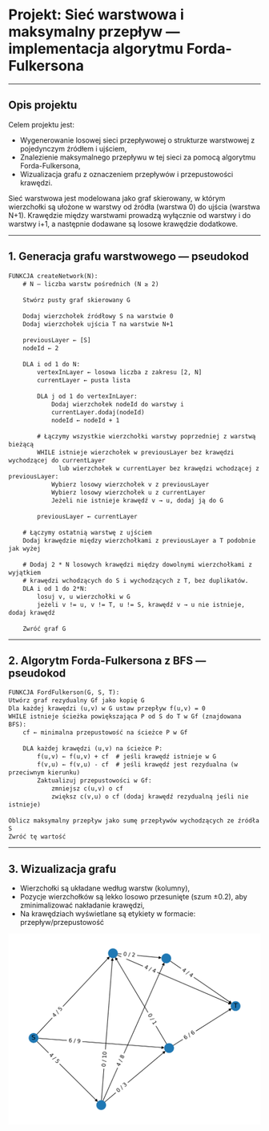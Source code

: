 # Projekt: Sieć warstwowa i maksymalny przepływ — implementacja algorytmu Forda-Fulkersona

---

## Opis projektu

Celem projektu jest:

- Wygenerowanie losowej sieci przepływowej o strukturze warstwowej z pojedynczym źródłem i ujściem,
- Znalezienie maksymalnego przepływu w tej sieci za pomocą algorytmu Forda-Fulkersona,
- Wizualizacja grafu z oznaczeniem przepływów i przepustowości krawędzi.

Sieć warstwowa jest modelowana jako graf skierowany, w którym wierzchołki są ułożone w warstwy od źródła (warstwa 0) do ujścia (warstwa N+1). Krawędzie między warstwami prowadzą wyłącznie od warstwy i do warstwy i+1, a następnie dodawane są losowe krawędzie dodatkowe.

---

## 1. Generacja grafu warstwowego — pseudokod

```text
FUNKCJA createNetwork(N):
    # N — liczba warstw pośrednich (N ≥ 2)
    
    Stwórz pusty graf skierowany G
    
    Dodaj wierzchołek źródłowy S na warstwie 0
    Dodaj wierzchołek ujścia T na warstwie N+1
    
    previousLayer ← [S]
    nodeId ← 2
    
    DLA i od 1 do N:
        vertexInLayer ← losowa liczba z zakresu [2, N]
        currentLayer ← pusta lista
        
        DLA j od 1 do vertexInLayer:
            Dodaj wierzchołek nodeId do warstwy i
            currentLayer.dodaj(nodeId)
            nodeId ← nodeId + 1
        
        # Łączymy wszystkie wierzchołki warstwy poprzedniej z warstwą bieżącą
        WHILE istnieje wierzchołek w previousLayer bez krawędzi wychodzącej do currentLayer
              lub wierzchołek w currentLayer bez krawędzi wchodzącej z previousLayer:
            Wybierz losowy wierzchołek v z previousLayer
            Wybierz losowy wierzchołek u z currentLayer
            Jeżeli nie istnieje krawędź v → u, dodaj ją do G
        
        previousLayer ← currentLayer
    
    # Łączymy ostatnią warstwę z ujściem
    Dodaj krawędzie między wierzchołkami z previousLayer a T podobnie jak wyżej
    
    # Dodaj 2 * N losowych krawędzi między dowolnymi wierzchołkami z wyjątkiem
    # krawędzi wchodzących do S i wychodzących z T, bez duplikatów.
    DLA i od 1 do 2*N:
        losuj v, u wierzchołki w G
        jeżeli v != u, v != T, u != S, krawędź v → u nie istnieje, dodaj krawędź
    
    Zwróć graf G
```
---
## 2. Algorytm Forda-Fulkersona z BFS — pseudokod

```text
FUNKCJA FordFulkerson(G, S, T):
Utwórz graf rezydualny Gf jako kopię G
Dla każdej krawędzi (u,v) w G ustaw przepływ f(u,v) = 0
WHILE istnieje ścieżka powiększająca P od S do T w Gf (znajdowana BFS):
    cf ← minimalna przepustowość na ścieżce P w Gf
    
    DLA każdej krawędzi (u,v) na ścieżce P:
        f(u,v) ← f(u,v) + cf  # jeśli krawędź istnieje w G
        f(v,u) ← f(v,u) - cf  # jeśli krawędź jest rezydualna (w przeciwnym kierunku)
        Zaktualizuj przepustowości w Gf:
            zmniejsz c(u,v) o cf
            zwiększ c(v,u) o cf (dodaj krawędź rezydualną jeśli nie istnieje)

Oblicz maksymalny przepływ jako sumę przepływów wychodzących ze źródła S
Zwróć tę wartość
```

---

## 3. Wizualizacja grafu

- Wierzchołki są układane według warstw (kolumny),
- Pozycje wierzchołków są lekko losowo przesunięte (szum ±0.2), aby zminimalizować nakładanie krawędzi,
- Na krawędziach wyświetlane są etykiety w formacie: przepływ/przepustowość

![Graf sieci warstwowej](network_flow.png)
